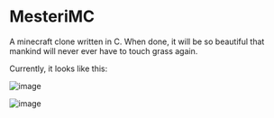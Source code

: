# MesteriMC
A minecraft clone written in C. When done, it will be so beautiful that mankind will never ever have to touch grass again.

Currently, it looks like this:

![image](https://github.com/szobek69420/MesteriMC/assets/137615071/73e093d1-9ea8-44c9-9140-fda8b7ee192b)

![image](https://github.com/szobek69420/MesteriMC/assets/137615071/f16b04ae-739d-495b-a2e7-c5d345ec348a)
